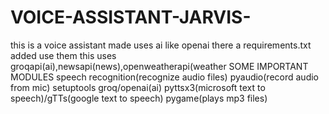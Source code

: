 # VOICE-ASSISTANT-JARVIS-
this is a voice assistant made uses ai like openai
there a requirements.txt added use them
this uses groqapi(ai),newsapi(news),openweatherapi(weather
SOME IMPORTANT MODULES
speech recognition(recognize audio files)
pyaudio(record audio from mic)
setuptools
groq/openai(ai)
pyttsx3(microsoft text to speech)/gTTs(google text to speech)
pygame(plays mp3 files)
